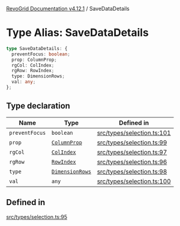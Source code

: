 [RevoGrid Documentation v4.12.1](README.md) / SaveDataDetails

# Type Alias: SaveDataDetails

```ts
type SaveDataDetails: {
  preventFocus: boolean;
  prop: ColumnProp;
  rgCol: ColIndex;
  rgRow: RowIndex;
  type: DimensionRows;
  val: any;
};
```

## Type declaration

| Name | Type | Defined in |
| ------ | ------ | ------ |
| `preventFocus` | `boolean` | [src/types/selection.ts:101](https://github.com/revolist/revogrid/blob/d509c0063a76a472726c991b21f1c163442771b4/src/types/selection.ts#L101) |
| `prop` | [`ColumnProp`](TypeAlias.ColumnProp.md) | [src/types/selection.ts:99](https://github.com/revolist/revogrid/blob/d509c0063a76a472726c991b21f1c163442771b4/src/types/selection.ts#L99) |
| `rgCol` | [`ColIndex`](TypeAlias.ColIndex.md) | [src/types/selection.ts:97](https://github.com/revolist/revogrid/blob/d509c0063a76a472726c991b21f1c163442771b4/src/types/selection.ts#L97) |
| `rgRow` | [`RowIndex`](TypeAlias.RowIndex.md) | [src/types/selection.ts:96](https://github.com/revolist/revogrid/blob/d509c0063a76a472726c991b21f1c163442771b4/src/types/selection.ts#L96) |
| `type` | [`DimensionRows`](TypeAlias.DimensionRows.md) | [src/types/selection.ts:98](https://github.com/revolist/revogrid/blob/d509c0063a76a472726c991b21f1c163442771b4/src/types/selection.ts#L98) |
| `val` | `any` | [src/types/selection.ts:100](https://github.com/revolist/revogrid/blob/d509c0063a76a472726c991b21f1c163442771b4/src/types/selection.ts#L100) |

## Defined in

[src/types/selection.ts:95](https://github.com/revolist/revogrid/blob/d509c0063a76a472726c991b21f1c163442771b4/src/types/selection.ts#L95)
